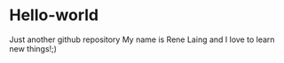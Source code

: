 # Hello-world
Just another github repository
My name is Rene Laing and I love to learn new things!;)
